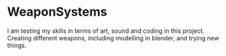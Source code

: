 # WeaponSystems
I am testing my skills in terms of art, sound and coding in this project. Creating different weapons, including modelling in blender, and trying new things.
